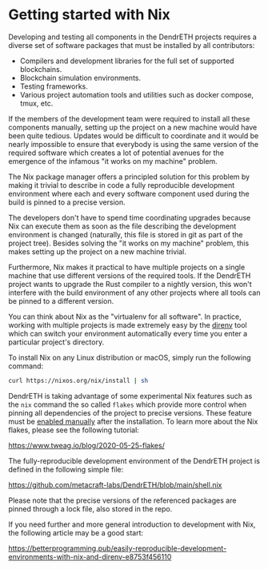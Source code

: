 # Getting started with Nix

Developing and testing all components in the DendrETH projects requires a
diverse set of software packages that must be installed by all contributors:

* Compilers and development libraries for the full set of supported blockchains.
* Blockchain simulation environments.
* Testing frameworks.
* Various project automation tools and utilities such as docker compose, tmux, etc.

If the members of the development team were required to install all these
components manually, setting up the project on a new machine would have
been quite tedious. Updates would be difficult to coordinate and it would
be nearly impossible to ensure that everybody is using the same version
of the required software which creates a lot of potential avenues for the
emergence of the infamous "it works on my machine" problem.

The Nix package manager offers a principled solution for this problem by
making it trivial to describe in code a fully reproducible development
environment where each and every software component used during the build
is pinned to a precise version.

The developers don't have to spend time coordinating upgrades because Nix
can execute them as soon as the file describing the development environment
is changed (naturally, this file is stored in git as part of the project tree).
Besides solving the "it works on my machine" problem, this makes setting up
the project on a new machine trivial.

Furthermore, Nix makes it practical to have multiple projects on a single
machine that use different versions of the required tools. If the DendrETH
project wants to upgrade the Rust compiler to a nightly version, this won't
interfere with the build environment of any other projects where all tools
can be pinned to a different version.

You can think about Nix as the "virtualenv for all software". In practice,
working with multiple projects is made extremely easy by the [direnv][1]
tool which can switch your environment automatically every time you enter
a particular project's directory.

To install Nix on any Linux distribution or macOS, simply run the following
command:

```bash
curl https://nixos.org/nix/install | sh
```

DendrETH is taking advantage of some experimental Nix features such as the
`nix` command the so called `flakes` which provide more control when pinning
all dependencies of the project to precise versions. These feature must be
[enabled manually][2] after the installation. To learn more about the Nix
flakes, please see the following tutorial:

https://www.tweag.io/blog/2020-05-25-flakes/

The fully-reproducible development environment of the DendrETH project is
defined in the following simple file:

https://github.com/metacraft-labs/DendrETH/blob/main/shell.nix

Please note that the precise versions of the referenced packages are pinned
through a lock file, also stored in the repo.

If you need further and more general introduction to development with Nix,
the following article may be a good start:

https://betterprogramming.pub/easily-reproducible-development-environments-with-nix-and-direnv-e8753f456110

[1]: https://direnv.net/
[2]: https://nixos.wiki/wiki/Flakes#Enable_flakes
